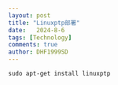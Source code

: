 ```yaml
---
layout: post
title: "Linuxptp部署"
date:   2024-8-6
tags: [Technology]
comments: true
author: DHF1999SD
---
```


<!-- more -->

    sudo apt-get install linuxptp


